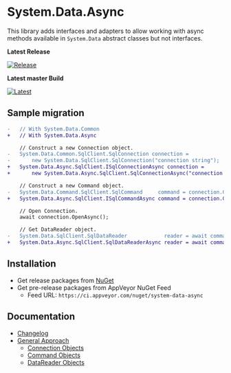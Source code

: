 # System.Data.Async

This library adds interfaces and adapters to allow working with async methods available in `System.Data` abstract classes but not interfaces.

**Latest Release**

[![Release](https://img.shields.io/nuget/v/System.Data.Async.svg)](https://www.nuget.org/packages/System.Data.Async/)

**Latest master Build**

[![Latest](https://ci.appveyor.com/api/projects/status/b5j0b5y7tm413mcw/branch/master?svg=true)](https://ci.appveyor.com/project/adriangodong/system-data-async/branch/master)


## Sample migration

```diff
-   // With System.Data.Common
+   // With System.Data.Async

    // Construct a new Connection object.
-   System.Data.Common.SqlClient.SqlConnection connection =
-       new System.Data.SqlClient.SqlConnection("connection string");
+   System.Data.Async.SqlClient.ISqlConnectionAsync connection =
+       new System.Data.Async.SqlClient.SqlConnectionAsync("connection string");

    // Construct a new Command object.
-   System.Data.Command.SqlClient.SqlCommand     command = connection.CreateCommand();
+   System.Data.Async.SqlClient.ISqlCommandAsync command = connection.CreateCommand();

    // Open Connection.
    await connection.OpenAsync();

    // Get DataReader object.
-   System.Data.SqlClient.SqlDataReader            reader = await command.ExecuteReaderAsync();
+   System.Data.Async.SqlClient.SqlDataReaderAsync reader = await command.ExecuteReaderAsync();
```


## Installation

* Get release packages from [NuGet](https://www.nuget.org/packages/System.Data.Async)
* Get pre-release packages from AppVeyor NuGet Feed
    * Feed URL: `https://ci.appveyor.com/nuget/system-data-async`


## Documentation

* [Changelog](CHANGELOG.md)
* [General Approach](docs/GeneralApproach.md)
    * [Connection Objects](docs/Connection.md)
    * [Command Objects](docs/Command.md)
    * [DataReader Objects](docs/DataReader.md)
